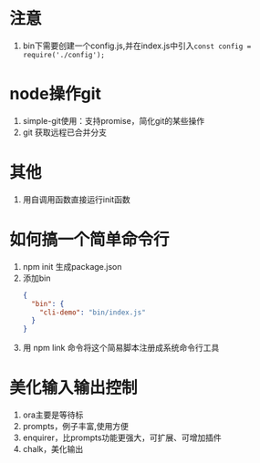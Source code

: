 # 注意
1. bin下需要创建一个config.js,并在index.js中引入`const config = require('./config');`
# node操作git
1. simple-git使用：支持promise，简化git的某些操作
1. git 获取远程已合并分支

# 其他
1. 用自调用函数直接运行init函数
# 如何搞一个简单命令行
1. npm init 生成package.json 
1. 添加bin
    ```json
    {
      "bin": {
        "cli-demo": "bin/index.js"
      }
    }
    ```
1. 用 npm link 命令将这个简易脚本注册成系统命令行工具

# 美化输入输出控制
1. ora主要是等待标
1. prompts，例子丰富,使用方便
1. enquirer，比prompts功能更强大，可扩展、可增加插件
1. chalk，美化输出